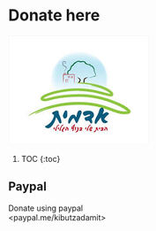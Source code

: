 # Donate here
![](/images/logo.png "Adamit adamit logo")

1. TOC
{:toc}

## Paypal
Donate using paypal  
<paypal.me/kibutzadamit>
